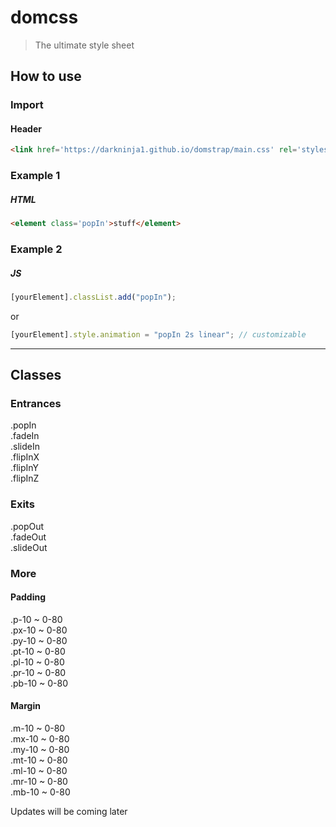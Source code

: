 # domcss
> The ultimate style sheet

## How to use

### Import
#### Header
```html
<link href='https://darkninja1.github.io/domstrap/main.css' rel='stylesheet' type='text/css' >
```
### Example 1
##### HTML
```html
<element class='popIn'>stuff</element>
```
### Example 2
##### JS
```javascript
[yourElement].classList.add("popIn");
```
or
```javascript
[yourElement].style.animation = "popIn 2s linear"; // customizable
```

---

## Classes

### Entrances

.popIn <br>
.fadeIn <br>
.slideIn <br>
.flipInX <br>
.flipInY <br>
.flipInZ <br>

### Exits

.popOut <br>
.fadeOut <br>
.slideOut <br>

### More

#### Padding

.p-10 ~ 0-80 <br>
.px-10 ~ 0-80 <br>
.py-10 ~ 0-80 <br>
.pt-10 ~ 0-80 <br>
.pl-10 ~ 0-80 <br>
.pr-10 ~ 0-80 <br>
.pb-10 ~ 0-80 <br>

#### Margin

.m-10 ~ 0-80 <br>
.mx-10 ~ 0-80 <br>
.my-10 ~ 0-80 <br>
.mt-10 ~ 0-80 <br>
.ml-10 ~ 0-80 <br>
.mr-10 ~ 0-80 <br>
.mb-10 ~ 0-80 <br>

Updates will be coming later
